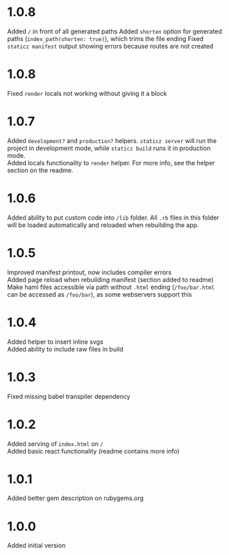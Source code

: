 # 1.0.8
Added `/` in front of all generated paths
Added `shorten` option for generated paths (`index_path(shorten: true)`), which trims the file ending
Fixed `staticz manifest` output showing errors because routes are not created

# 1.0.8
Fixed `render` locals not working without giving it a block

# 1.0.7
Added `development?` and `production?` helpers. `staticz server` will run the project in development mode, while `staticz build` runs it in production mode.  
Added locals functionality to `render` helper. For more info, see the helper section on the readme.

# 1.0.6
Added ability to put custom code into `/lib` folder. All `.rb` files in this folder will be loaded automatically and reloaded when rebuilding the app.

# 1.0.5
Improved manifest printout, now includes compiler errors  
Added page reload when rebuilding manifest (section added to readme)  
Make haml files accessible via path without `.html` ending (`/foo/bar.html` can be accessed as `/foo/bar`), as some webservers support this

# 1.0.4
Added helper to insert inline svgs  
Added ability to include raw files in build

# 1.0.3
Fixed missing babel transpiler dependency

# 1.0.2
Added serving of `index.html` on `/`  
Added basic react functionality (readme contains more info)

# 1.0.1
Added better gem description on rubygems.org

# 1.0.0
Added initial version
